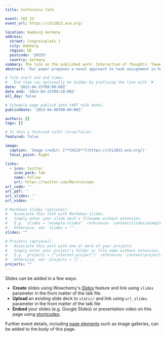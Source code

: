 ```yaml
---
title: Conference Talk

event: CHI 23
event_url: https://chi2023.acm.org/

location: Hamburg Germany
address:
  street: Congressplatz 1
  city: Hamburg
  region: DE
  postcode: '20355'
  country: Germany
summary: The talk on the published work: Interaction of Thoughts: Towards Mediating Task Assignment in Human-AI Cooperation with a Capability-Aware Shared Mental Model.
abstract: 'Our paper proposes a novel approach to task assignment in human-AI cooperation, utilizing the capability-aware shared mental model with the unified form of tuples to represent task-specific capabilities of both human and AI. Results from our user study show that this approach improves accuracy and time efficiency while facilitating better understanding of each team member's capabilities.'

# Talk start and end times.
#   End time can optionally be hidden by prefixing the line with `#`.
date: '2023-04-25T09:00:00Z'
date_end: '2023-04-25T09:20:00Z'
all_day: false

# Schedule page publish date (NOT talk date).
publishDate: '2023-04-06T00:00:00Z'

authors: []
tags: []

# Is this a featured talk? (true/false)
featured: false

image:
  caption: 'Image credit: [**CHI23**](https://chi2023.acm.org/)'
  focal_point: Right

links:
  - icon: twitter
    icon_pack: fab
    name: Follow
    url: https://twitter.com/Marsroscope
url_code: ''
url_pdf: ''
url_slides: ''
url_video: ''

# Markdown Slides (optional).
#   Associate this talk with Markdown slides.
#   Simply enter your slide deck's filename without extension.
#   E.g. `slides = "example-slides"` references `content/slides/example-slides.md`.
#   Otherwise, set `slides = ""`.
slides: ""

# Projects (optional).
#   Associate this post with one or more of your projects.
#   Simply enter your project's folder or file name without extension.
#   E.g. `projects = ["internal-project"]` references `content/project/deep-learning/index.md`.
#   Otherwise, set `projects = []`.
projects: ""
---
```


Slides can be added in a few ways:

- **Create** slides using Wowchemy's [_Slides_](https://wowchemy.com/docs/managing-content/#create-slides) feature and link using `slides` parameter in the front matter of the talk file
- **Upload** an existing slide deck to `static/` and link using `url_slides` parameter in the front matter of the talk file
- **Embed** your slides (e.g. Google Slides) or presentation video on this page using [shortcodes](https://wowchemy.com/docs/writing-markdown-latex/).

Further event details, including [page elements](https://wowchemy.com/docs/writing-markdown-latex/) such as image galleries, can be added to the body of this page.
